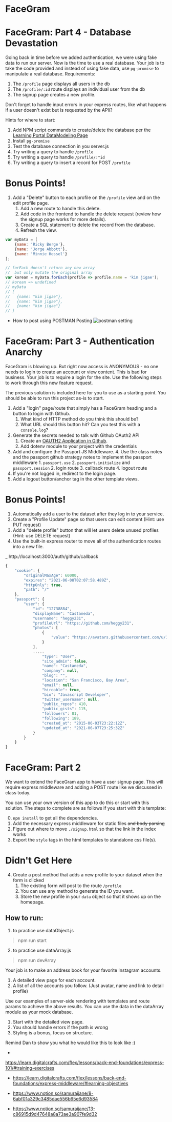 # FaceGram

# FaceGram: Part 4 - Database Devastation

Going back in time before we added authentication, we were using fake data to run our server. Now is the time to use a real database. Your job is to take the code provided and instead of using fake data, use `pg-promise` to manipulate a real database. Requirements:

1. The `/profile` page displays all users in the db
1. The `/profile/:id` route displays an individual user from the db
1. The signup page creates a new profile.

Don't forget to handle input errors in your express routes, like  what happens if a user doesn't exist but is requested by the APIi?

Hints for where to start:
1. Add NPM script commands to create/delete the database per the [Learning Portal DataModeling Page](https://learn.digitalcrafts.com/flex/lessons/databases/data-modeling/)
1. Install `pg-promise`
1. Test the database connection in you server.js
1. Try writing a query to handle `/profile`
1. Try writing a query to handle `/profile/:"id`
1. Try writing a query to insert a record for POST `/profile`

# Bonus Points!
1. Add a "Delete" button to each profile on the `/profile` view and on the edit profile page. 
    1. Add a new route to handle this delete.
    1. Add code in the frontend to handle the delete request (review how the signup page works for more details).
    1. Create a SQL statement to delete the record from the database.
    1. Refresh the view.

```js
var myData = [
    {name: 'Ricky Berge'},
    {name: 'Jorge Abbott'},
    {name: 'Minnie Hessel'}
];

// forEach doesn't return any new array
//  but only mutate the original array
var korean = myData.forEach(profile => profile.name = 'kim jigae');
// korean => undefined
// myData 
// [ 
//   {name: "kim jigae"},
//   {name: "kim jigae"},
//   {name: "kim jigae"}
// ]
```
- How to post using POSTMAN Posting
![postman setting](https://cdn.glitch.com/cb093bfd-142f-45b3-bdb4-52ff49e0a1c2%2FScreen%20Shot%202021-06-12%20at%204.20.53%20AM.png?v=1623486275557)

# FaceGram: Part 3 - Authentication Anarchy

FaceGram is blowing up. But right now access is ANONYMOUS - no one needs to login to create an account or view content. This is bad for business. Your job is to require a login for the site. Use the following steps to work through this new feature request.

The previous solution is included here for you to use as a starting point. You should be able to run this project as-is to start.

1. Add a "login" page/route that simply has a FaceGram heading and a button to login with Github.
    1. What kind of HTTP method do you think this should be?
    1. What URL should this button hit? Can you test this with a `console.log`?
2. Generate the secrets needed to talk with Github OAuth2 API
    1. Create an [OAUTH2 Application in Github](https://github.com/settings/developers).
    2. Add dotenv module to your project with the credentials
2. Add and configure the Passport JS Middleware.
    4. Use the class notes and the passport github strategy notes to implement the passport middleware
        1. `passport.use`
        2. `passport.initialize` and `passport.session`
        2. login route
        3. callback route
        4. logout route
3. If you're not logged in, redirect to the login page.
4. Add a logout button/anchor tag in the other template views.

# Bonus Points!
1. Automatically add a user to the dataset after they log in to your service.
2. Create a "Profile Update" page so that users can edit content (Hint: use PUT request)
3. Add a "delete profile" button that will let users delete unused profiles (Hint: use DELETE request) 
4. Use the built-in express router to move all of the authentication routes into a new file.

_
http://localhost:3000/auth/github/callback

```js
{
	"cookie": {
		"originalMaxAge": 60000,
		"expires": "2021-06-08T02:07:58.489Z",
		"httpOnly": true,
		"path": "/"
	},
	"passport": {
		"user": {
			"id": "12738884",
			"displayName": "Castaneda",
			"username": "heggy231",
			"profileUrl": "https://github.com/heggy231",
			"photos": [
				{
					"value": "https://avatars.githubusercontent.com/u/12738884?v=4"
				}
			],
			.....
				"type": "User",
				"site_admin": false,
				"name": "Castaneda",
				"company": null,
				"blog": "",
				"location": "San Francisco, Bay Area",
				"email": null,
				"hireable": true,
				"bio": "Javascript Developer",
				"twitter_username": null,
				"public_repos": 410,
				"public_gists": 115,
				"followers": 81,
				"following": 189,
				"created_at": "2015-06-03T23:22:12Z",
				"updated_at": "2021-06-07T23:25:32Z"
			}
		}
	}
}
```

# FaceGram: Part 2

We want to extend the FaceGram app to have a user signup page. This will require express middleware and adding a POST route like we discussed in class today.

You can use your own version of this app to do this or start with this solution. The steps to complete are as follows if you start with this template:

0. `npm install` to get all the dependencies.
1. Add the necessary express middleware for static files ~~and body parsing~~
2. Figure out where to move `./signup.html` so that the link in the index works
3. Export the `style` tags in the html templates to standalone css file(s).

# Didn't Get Here
4. Create a post method that adds a new profile to your dataset when the form is clicked
    1. The existing form will post to the route `/profile`
    2. You can use any method to generate the ID you want.
    3. Store the new profile in your `data` object so that it shows up on the homepage.


## How to run:
1. to practice use dataObject.js 
> npm run start

2. to practice use dataArray.js
> npm run devArray



Your job is to make an address book for your favorite Instagram accounts.

1. A detailed view page for each account.
1. A list of all the accounts you follow. (Just avatar, name and link to detail profile)

Use our examples of server-side rendering with templates and route params to achieve the above results. You can use the data in the dataArray module as your mock database.

1. Start with the detailed view page.
1. You should handle errors if the path is wrong
1. Styling is a bonus, focus on structure.

Remind Dan to show you what he would like this to look like :) 

- 
https://learn.digitalcrafts.com/flex/lessons/back-end-foundations/express-101/#training-exercises

- https://learn.digitalcrafts.com/flex/lessons/back-end-foundations/express-middleware/#learning-objectives

- https://www.notion.so/samuraijane/8-6abf01a329c3485dae556b65e6d93584

- https://www.notion.so/samuraijane/13-c86915d9d47648a8a73ae3a907fe9d32